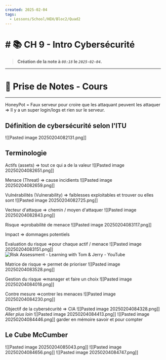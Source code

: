 ```yaml
---
created: 2025-02-04
tags:
  - Lessons/School/HEH/Bloc2/Quad2
---
```


# # 📚  CH 9 - Intro Cybersécurité
> **Création de la note à *`08:18`* le *`2025-02-04`.***
---

# 📝 Prise de Notes - Cours

---
HoneyPot = Faux serveur pour croire que les attaquant peuvent les attaquer
=> Il y a un super login/logs et rien sur le serveur.

## Définition de cybersécurité selon l'ITU
![[Pasted image 20250204082131.png]] 
## Terminologie
Actifs (assets) => tout ce qui a de la valeur
![[Pasted image 20250204082651.png]] 

Menace (Threat) => cause incidients
![[Pasted image 20250204082659.png]] 

Vulnérabilités (Vulnerability) => faiblesses exploitables et trouver ou elles sont
![[Pasted image 20250204082725.png]] 

Vecteur d'attaque => chemin / moyen d'attaquer
![[Pasted image 20250204082843.png]] 

Risque =>probabilité de menace
![[Pasted image 20250204083117.png]] 

Impact => dommages potentiels

Evaluation du risque =>pour chaque actif / menace
![[Pasted image 20250204083151.png]] 
![Risk Assessment - Learning with Tom & Jerry - YouTube](https://www.youtube.com/watch?v=uYufFUuTxMA) 

Matrice de risque => permet de prioriser
![[Pasted image 20250204083528.png]] 

Gestion du risque =>manager et faire un choix
![[Pasted image 20250204084018.png]] 

Contre mesure =>contrer les menaces
![[Pasted image 20250204084230.png]] 

Objectif de la cybersécurité => CIA
![[Pasted image 20250204084328.png]] 
*Aller plus loin* 
![[Pasted image 20250204084413.png]] 
![[Pasted image 20250204084446.png]] 
garder en mémoire savoir et pour compter

## Le Cube McCumber
![[Pasted image 20250204085043.png]]
![[Pasted image 20250204084656.png]]
![[Pasted image 20250204084747.png]]


